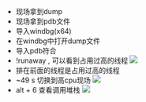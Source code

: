 - 现场拿到dump
- 现场拿到pdb文件
- 导入windbg(x64)
- 在windbg中打开dump文件
- 导入pdb符合
- !runaway , 可以看到占用过高的线程
![](Blog/notes/捉虫记/image/runaway.png)
- 排在前面的线程是占用过高的线程
- ~49 s 切换到高cpu现场
![](Blog/notes/捉虫记/image/thread.png)
- alt + 6 查看调用堆栈
![](Blog/notes/捉虫记/image/stack.png)
